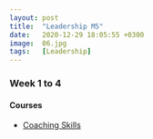 ```yaml
---
layout: post
title:  "Leadership M5"
date:   2020-12-29 18:05:55 +0300
image:  06.jpg
tags:   [Leadership]
---
```

### Week 1 to 4
#### Courses
* [Coaching Skills](https://www.coursera.org/specializations/coaching-skills-manager)


[jekyll-docs]: https://jekyllrb.com/docs/home
[jekyll-gh]:   https://github.com/jekyll/jekyll
[jekyll-talk]: https://talk.jekyllrb.com/
